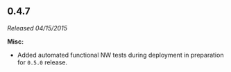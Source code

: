 ## 0.4.7

*Released 04/15/2015*

**Misc:**

- Added automated functional NW tests during deployment in preparation for `0.5.0` release.


